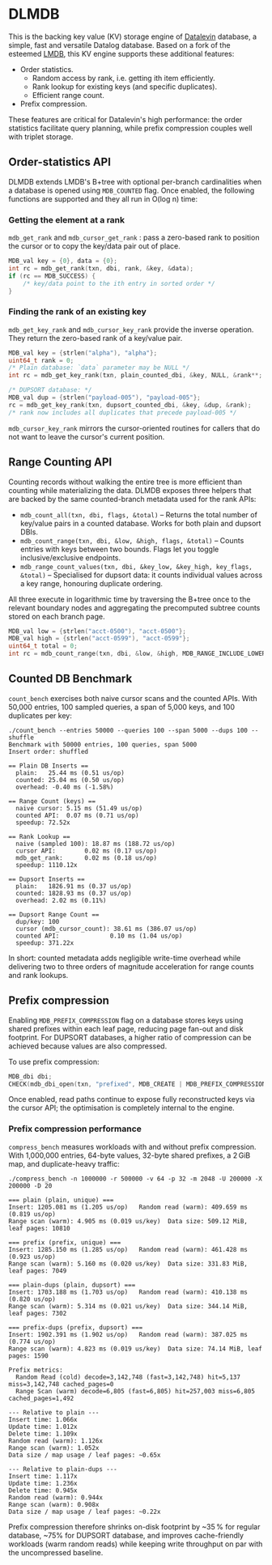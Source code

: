 # DLMDB

This is the backing key value (KV) storage engine of
[Datalevin](https://github.com/juji-io/datalevin) database, a simple, fast and
versatile Datalog database. Based on a fork of the esteemed
[LMDB](https://www.symas.com/mdb), this KV engine supports these additional
features:

* Order statistics.
  - Random access by rank, i.e. getting ith item efficiently.
  - Rank lookup for existing keys (and specific duplicates).
  - Efficient range count.
* Prefix compression.

These features are critical for Datalevin's high performance: the order
statistics facilitate query planning, while prefix compression couples
well with triplet storage.

## Order-statistics API

DLMDB extends LMDB's B+tree with optional per-branch cardinalities when a
database is opened using `MDB_COUNTED` flag. Once enabled, the following
functions are supported and they all run in O(log n) time:

### Getting the element at a rank

`mdb_get_rank` and `mdb_cursor_get_rank` : pass a zero-based rank to position
the cursor or to copy the key/data pair out of place.

```c
MDB_val key = {0}, data = {0};
int rc = mdb_get_rank(txn, dbi, rank, &key, &data);
if (rc == MDB_SUCCESS) {
    /* key/data point to the ith entry in sorted order */
}
```
### Finding the rank of an existing key

`mdb_get_key_rank` and `mdb_cursor_key_rank` provide the inverse operation. They
return the zero-based rank of a key/value pair.

```c
MDB_val key = {strlen("alpha"), "alpha"};
uint64_t rank = 0;
/* Plain database: `data` parameter may be NULL */
int rc = mdb_get_key_rank(txn, plain_counted_dbi, &key, NULL, &rank**;

/* DUPSORT database: */
MDB_val dup = {strlen("payload-005"), "payload-005"};
rc = mdb_get_key_rank(txn, dupsort_counted_dbi, &key, &dup, &rank);
/* rank now includes all duplicates that precede payload-005 */
```

`mdb_cursor_key_rank` mirrors the cursor-oriented routines for callers that do
not want to leave the cursor's current position.

## Range Counting API

Counting records without walking the entire tree is more efficient than counting
while materializing the data. DLMDB exposes three helpers that are backed by the
same counted-branch metadata used for the rank APIs:

* `mdb_count_all(txn, dbi, flags, &total)` – Returns the total number of
  key/value pairs in a counted database. Works for both plain and dupsort DBIs.
* `mdb_count_range(txn, dbi, &low, &high, flags, &total)` – Counts entries with
  keys between two bounds. Flags let you toggle inclusive/exclusive endpoints.
* `mdb_range_count_values(txn, dbi, &key_low, &key_high, key_flags, &total)` –
  Specialised for dupsort data: it counts individual values across a key range,
  honouring duplicate ordering.

All three execute in logarithmic time by traversing the B+tree once to the
relevant boundary nodes and aggregating the precomputed subtree counts stored on
each branch page.

```c
MDB_val low = {strlen("acct-0500"), "acct-0500"};
MDB_val high = {strlen("acct-0599"), "acct-0599"};
uint64_t total = 0;
int rc = mdb_count_range(txn, dbi, &low, &high, MDB_RANGE_INCLUDE_LOWER, &total);
```

## Counted DB Benchmark

`count_bench` exercises both naive cursor scans and the counted APIs. With
50,000 entries, 100 sampled queries, a span of 5,000 keys, and 100 duplicates
per key:

```
./count_bench --entries 50000 --queries 100 --span 5000 --dups 100 --shuffle
Benchmark with 50000 entries, 100 queries, span 5000
Insert order: shuffled

== Plain DB Inserts ==
  plain:   25.44 ms (0.51 us/op)
  counted: 25.04 ms (0.50 us/op)
  overhead: -0.40 ms (-1.58%)

== Range Count (keys) ==
  naive cursor: 5.15 ms (51.49 us/op)
  counted API:  0.07 ms (0.71 us/op)
  speedup: 72.52x

== Rank Lookup ==
  naive (sampled 100): 18.87 ms (188.72 us/op)
  cursor API:        0.02 ms (0.17 us/op)
  mdb_get_rank:      0.02 ms (0.18 us/op)
  speedup: 1110.12x

== Dupsort Inserts ==
  plain:   1826.91 ms (0.37 us/op)
  counted: 1828.93 ms (0.37 us/op)
  overhead: 2.02 ms (0.11%)

== Dupsort Range Count ==
  dup/key: 100
  cursor (mdb_cursor_count): 38.61 ms (386.07 us/op)
  counted API:              0.10 ms (1.04 us/op)
  speedup: 371.22x
```

In short: counted metadata adds negligible write-time overhead while delivering
two to three orders of magnitude acceleration for range counts and rank lookups.

## Prefix compression

Enabling `MDB_PREFIX_COMPRESSION` flag on a database stores keys using shared
prefixes within each leaf page, reducing page fan-out and disk footprint. For
DUPSORT databases, a higher ratio of compression can be achieved because values
are also compressed.

To use prefix compression:

```c
MDB_dbi dbi;
CHECK(mdb_dbi_open(txn, "prefixed", MDB_CREATE | MDB_PREFIX_COMPRESSION, &dbi));
```

Once enabled, read paths continue to expose fully reconstructed keys via the
cursor API; the optimisation is completely internal to the engine.

### Prefix compression performance

`compress_bench` measures workloads with and without prefix compression. With
1,000,000 entries, 64-byte values, 32-byte shared prefixes, a 2 GiB map, and
duplicate-heavy traffic:

```
./compress_bench -n 1000000 -r 500000 -v 64 -p 32 -m 2048 -U 200000 -X 200000 -D 20

=== plain (plain, unique) ===
Insert: 1205.081 ms (1.205 us/op)   Random read (warm): 409.659 ms (0.819 us/op)
Range scan (warm): 4.905 ms (0.019 us/key)  Data size: 509.12 MiB, leaf pages: 10810

=== prefix (prefix, unique) ===
Insert: 1285.150 ms (1.285 us/op)   Random read (warm): 461.428 ms (0.923 us/op)
Range scan (warm): 5.160 ms (0.020 us/key)  Data size: 331.83 MiB, leaf pages: 7049

=== plain-dups (plain, dupsort) ===
Insert: 1703.188 ms (1.703 us/op)   Random read (warm): 410.138 ms (0.820 us/op)
Range scan (warm): 5.314 ms (0.021 us/key)  Data size: 344.14 MiB, leaf pages: 7302

=== prefix-dups (prefix, dupsort) ===
Insert: 1902.391 ms (1.902 us/op)   Random read (warm): 387.025 ms (0.774 us/op)
Range scan (warm): 4.823 ms (0.019 us/key)  Data size: 74.14 MiB, leaf pages: 1590

Prefix metrics:
  Random Read (cold) decode=3,142,748 (fast=3,142,748) hit=5,137 miss=3,142,748 cached_pages=0
  Range Scan (warm) decode=6,805 (fast=6,805) hit=257,003 miss=6,805 cached_pages=1,492

--- Relative to plain ---
Insert time: 1.066x
Update time: 1.012x
Delete time: 1.109x
Random read (warm): 1.126x
Range scan (warm): 1.052x
Data size / map usage / leaf pages: ~0.65x

--- Relative to plain-dups ---
Insert time: 1.117x
Update time: 1.236x
Delete time: 0.945x
Random read (warm): 0.944x
Range scan (warm): 0.908x
Data size / map usage / leaf pages: ~0.22x
```

Prefix compression therefore shrinks on-disk footprint by ~35 % for regular
database, ~75% for DUPSORT database, and improves
cache-friendly workloads (warm random reads) while keeping write throughput on
par with the uncompressed baseline.
